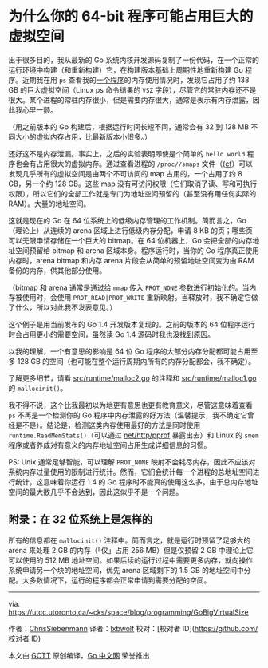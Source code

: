 # 为什么你的 64-bit 程序可能占用巨大的虚拟空间

出于很多目的，我从最新的 Go 系统内核开发源码复制了一份代码，在一个正常的运行环境中构建（和重新构建）它，在构建版本基础上周期性地重新构建 Go 程序。近期我在用 `ps` 查看我的[一个程序](https://github.com/siebenmann/smtpd/)的内存使用情况时，发现它占用了约 138 GB 的巨大虚拟空间（Linux ps 命令结果的 `VSZ` 字段），尽管它的常驻内存还不是很大。某个进程的常驻内存很小，但是需要内存很大，通常是表示有内存泄露，因此我心里一颤。

（用之前版本的 Go 构建后，根据运行时间长短不同，通常会有 32 到 128 MB 不同大小的虚拟内存占用，比最新版本小很多。）

还好这不是内存泄漏。事实上，之后的实验表明即使是个简单的 `hello world` 程序也会有占用很大的虚拟内存。通过查看进程的 `/proc//smaps` 文件（([cf](https://utcc.utoronto.ca/~cks/space/blog/linux/SmapsFields)）可以发现几乎所有的虚拟空间是由两个不可访问的 map 占用的，一个占用了约 8 GB，另一个约 128 GB。这些 map 没有可访问权限（它们取消了读、写和可执行权限），所以它们的全部工作就是专门为地址空间预留的（甚至没有用任何实际的 RAM）。大量的地址空间。

这就是现在的 Go 在 64 位系统上的低级内存管理的工作机制。简而言之，Go （理论上）从连续的 arena 区域上进行低级内存分配，申请 8 KB 的页；哪些页可以无限申请存储在一个巨大的 bitmap。在 64 位机器上，Go 会把全部的内存地址空间预留给 bitmap 和 arena 区域本身。程序运行时，当你的 Go 程序真正使用内存时，arena bitmap 和内存 arena 片段会从简单的预留地址空间变为由 RAM 备份的内存，供其他部分使用。

（bitmap 和 arena 通常是通过给 `mmap` 传入 `PROT_NONE` 参数进行初始化的。当内存被使用时，会使用 `PROT_READ|PROT_WRITE` 重新映射。当释放时，我不确定它做了什么，所以对此我不发表意见。）

这个例子是用当前发布的 Go 1.4 开发版本复现的。之前的版本的 64 位程序运行时会占用更小的需要空间，虽然读 Go 1.4 源码时我也没找到原因。

以我的理解，一个有意思的影响是 64 位 Go 程序的大部分内存分配都可能占用至多 128 GB 的空间（也可能在整个运行周期内所有的内存分配都会，我不确定）。

了解更多细节，请看 [src/runtime/malloc2.go](https://github.com/golang/go/blob/master/src/runtime/malloc2.go) 的注释和 [src/runtime/malloc1.go](https://github.com/golang/go/blob/master/src/runtime/malloc1.go) 的 `mallocinit()`。

我不得不说，这个比我最初以为地更有意思也更有教育意义，尽管这意味着查看 `ps` 不再是一个检测你的 Go 程序中内存泄露的好方法（温馨提示，我不确定它曾经是不是）。结论是，检测这类内存使用最好的方法是同时使用 `runtime.ReadMemStats()`（可以通过 [net/http/pprof](http://golang.org/pkg/net/http/pprof/) 暴露出去）和 Linux 的 `smem` 程序或者养成对有意义的内存地址空间占用生成详细信息的习惯。

PS: Unix 通常足够智能，可以理解 `PROT_NONE` 映射不会耗尽内存，因此不应该对系统内存过量使用的限制进行统计。然而，它们会统计每一个进程的总地址空间进行统计，这意味着你运行 1.4 的 Go 程序时不能真的使用这么多。由于总内存地址空间的最大数几乎不会达到，因此这似乎不是一个问题。

## 附录：在 32 位系统上是怎样的

所有的信息都在 `mallocinit()` 注释中。简而言之，就是运行时预留了足够大的 arena 来处理 2 GB 的内存（「仅」占用 256 MB）但是仅预留 2 GB 中理论上它可以使用的 512 MB 地址空间。如果后续的运行过程中需要更多内存，就向操作系统申请另一个块的地址空间，优先 arena 区域剩下的 1.5 GB 的地址空间中分配。大多数情况下，运行的程序都会正常申请到需要分配的空间。

---

via: https://utcc.utoronto.ca/~cks/space/blog/programming/GoBigVirtualSize

作者：[ChrisSiebenmann](https://utcc.utoronto.ca/~cks/space/People/ChrisSiebenmann)
译者：[lxbwolf](https://github.com/lxbwolf)
校对：[校对者 ID](https://github.com/校对者 ID)

本文由 [GCTT](https://github.com/studygolang/GCTT) 原创编译，[Go 中文网](https://studygolang.com/) 荣誉推出
